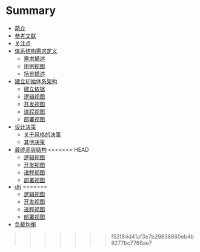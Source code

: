 # Summary

* [简介](README.md)
* [参考文献](参考文献.md)
* [关注点](关注点.md)
* [体系结构需求定义](体系结构需求.md)
  * [需求描述](需求描述.md)
  * [用例视图](用例视图.md)
  * [场景描述](场景描述.md)
* [建立初始体系架构](建立初始体系架构.md)
  * [建立依据](建立依据.md)
  * [逻辑视图](逻辑视图.md)
  * [开发视图](开发视图.md)
  * [进程视图](进程视图.md)
  * [部署视图](部署视图.md)
* [设计决策](设计决策.md)
  * [关于风格的决策](关于风格的决策.md)
  * [其他决策](其他决策.md)
* [最终高层结构](最终高层结构.md)
<<<<<<< HEAD
    * [逻辑视图](最终逻辑视图.md)
    * [开发视图](最终开发视图.md)
    * [进程视图](最终进程视图.md)
    * [部署视图](最终部署视图.md)
* [dtj](dtj.md)
=======
  * [逻辑视图](最终逻辑视图.md)
  * [开发视图](最终开发视图.md)
  * [进程视图](最终进程视图.md)
  * [部署视图](最终部署视图.md)
* [负载均衡](fu-zai-jun-heng.md)
>>>>>>> f52f84d41af3e7b29838660eb4b8277bc7766ae7

